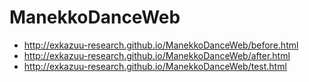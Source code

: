 ManekkoDanceWeb
=============

- http://exkazuu-research.github.io/ManekkoDanceWeb/before.html
- http://exkazuu-research.github.io/ManekkoDanceWeb/after.html
- http://exkazuu-research.github.io/ManekkoDanceWeb/test.html
